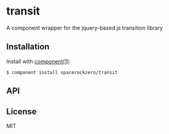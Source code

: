 
# transit

  A component wrapper for the jquery-based js transition library

## Installation

  Install with [component(1)](http://component.io):

    $ component install spacerockzero/transit

## API



## License

  MIT
